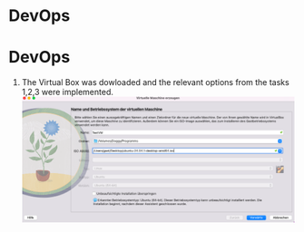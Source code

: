 # DevOps

# DevOps

1. The Virtual Box was dowloaded and the relevant options from the tasks 1,2,3 were implemented.
   ![alt text](https://github.com/Alex-Sigma/DevOps/blob/lecture3/images/2_Install_Ubuntu.png)
